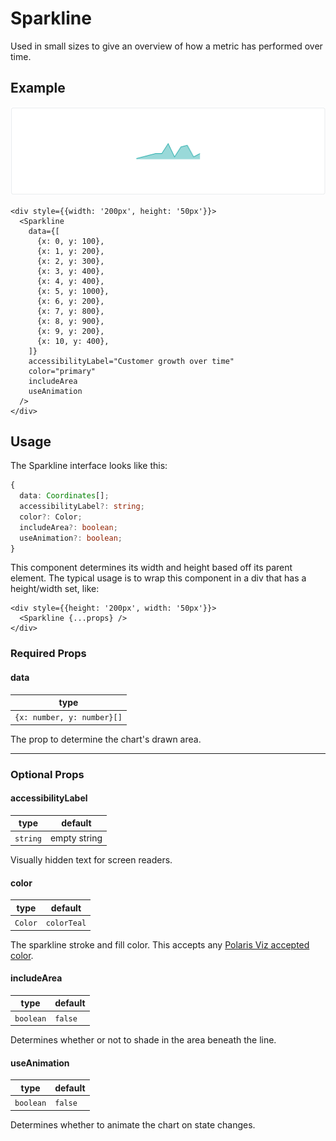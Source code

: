 # Sparkline

Used in small sizes to give an overview of how a metric has performed over time.

## Example

<img src="sparkline.png" alt="Sparkline example image" />

```tsx
<div style={{width: '200px', height: '50px'}}>
  <Sparkline
    data={[
      {x: 0, y: 100},
      {x: 1, y: 200},
      {x: 2, y: 300},
      {x: 3, y: 400},
      {x: 4, y: 400},
      {x: 5, y: 1000},
      {x: 6, y: 200},
      {x: 7, y: 800},
      {x: 8, y: 900},
      {x: 9, y: 200},
      {x: 10, y: 400},
    ]}
    accessibilityLabel="Customer growth over time"
    color="primary"
    includeArea
    useAnimation
  />
</div>
```

## Usage

The Sparkline interface looks like this:

```typescript
{
  data: Coordinates[];
  accessibilityLabel?: string;
  color?: Color;
  includeArea?: boolean;
  useAnimation?: boolean;
}
```

This component determines its width and height based off its parent element. The typical usage is to wrap this component in a div that has a height/width set, like:

```tsx
<div style={{height: '200px', width: '50px'}}>
  <Sparkline {...props} />
</div>
```

### Required Props

#### data

| type                       |
| -------------------------- |
| `{x: number, y: number}[]` |

The prop to determine the chart's drawn area.

---

### Optional Props

#### accessibilityLabel

| type     | default      |
| -------- | ------------ |
| `string` | empty string |

Visually hidden text for screen readers.

#### color

| type    | default     |
| ------- | ----------- |
| `Color` | `colorTeal` |

The sparkline stroke and fill color. This accepts any [Polaris Viz accepted color](/documentation/Polaris-Viz-colors.md).

#### includeArea

| type      | default |
| --------- | ------- |
| `boolean` | `false` |

Determines whether or not to shade in the area beneath the line.

#### useAnimation

| type      | default |
| --------- | ------- |
| `boolean` | `false` |

Determines whether to animate the chart on state changes.
